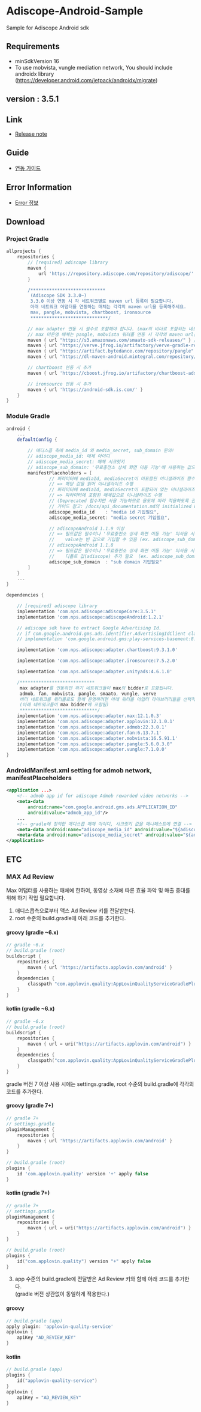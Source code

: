 # Adiscope-Android-Sample
Sample for Adiscope Android sdk

## Requirements
- minSdkVersion 16
- To use mobvista, vungle mediation network, You should include androidx library (https://developer.android.com/jetpack/androidx/migrate)

## version : 3.5.1

## Link
- [Release note](https://github.com/adiscope/Adiscope-Android-Sample/wiki/release_note)

## Guide
- [연동 가이드](https://github.com/adiscope/Adiscope-Android-Sample/blob/master/AdiscopeSDKGuide.md)

## Error Information
- [Error 정보](https://github.com/adiscope/Adiscope-Android-Sample/blob/master/docs/error_info.md)

## Download

### Project Gradle
```groovy
allprojects {
    repositories {
        // [required] adiscope library
        maven {
            url 'https://repository.adiscope.com/repository/adiscope/'
        }

        /****************************
         (Adiscope SDK 3.3.0~) 
         3.3.0 이상 연동 시 각 네트워크별로 maven url 등록이 필요합니다.
         아래 네트워크 어댑터를 연동하는 매체는 각각의 maven url을 등록해주세요.
         max, pangle, mobvista, chartboost, ironsource 
         *****************************/

        // max adapter 연동 시 필수로 포함해야 합니다. (max의 비더로 포함되는 네트워크: smaato, pangle, mobvista, verve)
        // max 미운영 매체는 pangle, mobvista 워터폴 연동 시 각각의 maven url을 추가하셔야 합니다.
        maven { url "https://s3.amazonaws.com/smaato-sdk-releases/" } // max bidder로 max 연동 시 추가
        maven { url "https://verve.jfrog.io/artifactory/verve-gradle-release" } // max bidder로 max 연동 시 추가
        maven { url "https://artifact.bytedance.com/repository/pangle" } // max 혹은 pangle 연동 시 추가
        maven { url "https://dl-maven-android.mintegral.com/repository/mbridge_android_sdk_oversea" } // max 혹은 mobvista 연동 시 추가

        // chartboost 연동 시 추가
        maven { url 'https://cboost.jfrog.io/artifactory/chartboost-ads/' }

        // ironsource 연동 시 추가
        maven { url 'https://android-sdk.is.com/' }
    }
}
```

### Module Gradle

```groovy
android {
    ...
    defaultConfig {

        // 애디스콥 측에 media_id 와 media_secret, sub_domain 문의!
        // adiscope_media_id: 매체 아이디
        // adiscope_media_secret: 매체 시크릿키
        // adiscope_sub_domain: '무료충전소 상세 화면 이동 기능'에 사용하는 값으로, 해당 기능 적용 시 애디스콥과 협의 필요
        manifestPlaceholders = [
                // 파라미터에 mediaId, mediaSecret이 미포함된 이니셜라이즈 함수를 사용할 경우 
                // => 해당 값을 읽어 이니셜라이즈 수행
                // 파라미터에 mediaId, mediaSecret이 포함되어 있는 이니셜라이즈 함수를 사용할 경우
                // => 파라미터에 포함된 매체값으로 이니셜라이즈 수행
                // (Deprecated 함수지만 사용 가능하므로 용도에 따라 적용하도록 권장)
                // 가이드 참고: /docs/api_documentation.md의 initialized Definition
                adiscope_media_id    : "media id 기입필요",
                adiscope_media_secret: "media secret 기입필요",

                // adiscopeAndroid 1.1.9 이상
                // => 필드값은 필수이나 '무료충전소 상세 화면 이동 기능' 미사용 시 
                //    value는 빈 값으로 기입할 수 있음 (ex. adiscope_sub_domain: "")
                // adiscopeAndroid 1.1.8
                // => 필드값은 필수이나 '무료충전소 상세 화면 이동 기능' 미사용 시 
                //    디폴트 값(adiscope) 추가 필요  (ex. adiscope_sub_domain: "adiscope")
                adiscope_sub_domain  : "sub domain 기입필요"
        ]
    }
    ...
}

dependencies {

    // [required] adiscope library
    implementation 'com.nps.adiscope:adiscopeCore:3.5.1'
    implementation 'com.nps.adiscope:adiscopeAndroid:1.2.1'

    // adiscope sdk have to extract Google Advertising Id.
    // if com.google.android.gms.ads.identifier.AdvertisingIdClient class is not included in your app, uncomment following code
    // implementation 'com.google.android.gms:play-services-basement:8.3.0'

    implementation 'com.nps.adiscope:adapter.chartboost:9.3.1.0'        // chartboost

    implementation 'com.nps.adiscope:adapter.ironsource:7.5.2.0'        // ironsource

    implementation 'com.nps.adiscope:adapter.unityads:4.6.1.0'          // unityads

    /****************************
     max adapter를 연동하면 하기 네트워크들이 max의 bidder로 포함됩니다.
     admob, fan, mobvista, pangle, smaato, vungle, verve
     비더 네트워크를 워터폴로도 함께 운영하려면 아래 워터폴 어댑터 라이브러리들을 선택적으로 포함해야 합니다.
     (아래 네트워크들이 max bidder에 포함됨)
     *****************************/
    implementation 'com.nps.adiscope:adapter.max:12.1.0.3'              // max
    implementation 'com.nps.adiscope:adapter.applovin:12.1.0.1'         // applovin (waterfall adapter)
    implementation 'com.nps.adiscope:adapter.admob:22.3.0.1'            // admob (use play-services-ads:22.3.0 dependency)
    implementation 'com.nps.adiscope:adapter.fan:6.13.7.1'              // fan
    implementation 'com.nps.adiscope:adapter.mobvista:16.5.91.1'        // mobvista (use androidx)
    implementation "com.nps.adiscope:adapter.pangle:5.6.0.3.0"          // pangle
    implementation 'com.nps.adiscope:adapter.vungle:7.1.0.0'            // vungle (use androidx)
}
```

### AndroidManifest.xml setting for admob network, manifestPlaceholders
```xml
<application ...>
    <!-- admob app id for adiscope Admob rewarded video networks -->
    <meta-data
        android:name="com.google.android.gms.ads.APPLICATION_ID"
        android:value="admob_app_id"/>
    ...
    <!-- gradle에 정의한 애디스콥 매체 아이디, 시크릿키 값을 매니페스트에 연결 -->
    <meta-data android:name="adiscope_media_id" android:value="${adiscope_media_id}"/>
    <meta-data android:name="adiscope_media_secret" android:value="${adiscope_media_secret}"/>
</application>
```

## ETC
### MAX Ad Review
Max 어댑터를 사용하는 매체에 한하여, 동영상 소재에 따른 효율 파악 및 매출 증대를 위해 하기 작업 필요합니다.

1. 애디스콥측으로부터 맥스 Ad Review 키를 전달받는다.
2. root 수준의 build.gradle에 아래 코드를 추가한다.

#### groovy (gradle ~6.x)

```groovy
// gradle ~6.x
// build.gradle (root)
buildscript {
    repositories {
        maven { url 'https://artifacts.applovin.com/android' }
    }
    dependencies {
        classpath "com.applovin.quality:AppLovinQualityServiceGradlePlugin:+"
    }
}
```

#### kotlin (gradle ~6.x)

```kotlin
// gradle ~6.x
// build.gradle (root)
buildscript {
    repositories {
        maven { url = uri("https://artifacts.applovin.com/android") }
    }
    dependencies {
        classpath("com.applovin.quality:AppLovinQualityServiceGradlePlugin:+")
    }
}
```

gradle 버전 7 이상 사용 시에는 settings.gradle, root 수준의 build.gradle에 각각의 코드를 추가한다.

#### groovy (gradle 7+)

```groovy
// gradle 7+
// settings.gradle
pluginManagement {
    repositories {
        maven { url 'https://artifacts.applovin.com/android' }
    }
}

// build.gradle (root)
plugins {
    id 'com.applovin.quality' version '+' apply false
}
```

#### kotlin (gradle 7+)

```kotlin
// gradle 7+
// settings.gradle
pluginManagement {
    repositories {
        maven { url = uri("https://artifacts.applovin.com/android") }
    }
}

// build.gradle (root)
plugins {
    id("com.applovin.quality") version "+" apply false
}
```

3. app 수준의 build.gradle에 전달받은 Ad Review 키와 함께 아래 코드를 추가한다.  
   (gradle 버전 상관없이 동일하게 적용한다.)

#### groovy

```groovy
// build.gradle (app)
apply plugin: 'applovin-quality-service'
applovin {
    apiKey "AD_REVIEW_KEY"
} 
```

#### kotlin

```kotlin
// build.gradle (app)
plugins {
    id("applovin-quality-service")
}
applovin {
    apiKey = "AD_REVIEW_KEY"
}
```